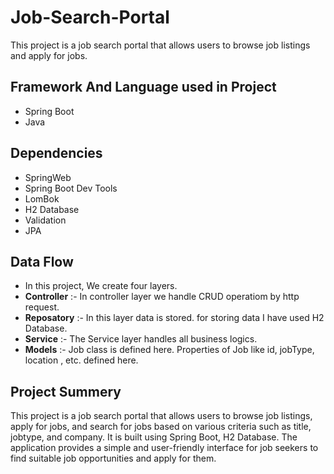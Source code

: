 # Job-Search-Portal

This project is a job search portal that allows users to browse job listings and apply for jobs.

## Framework And Language used in Project
- Spring Boot 
- Java 

## Dependencies
- SpringWeb
- Spring Boot Dev Tools
- LomBok
- H2 Database
- Validation
- JPA

## Data Flow 
- In this project, We create four layers.
- **Controller** :- In controller layer we handle CRUD operatiom by http request.
- **Reposatory** :- In this layer data is stored. for storing data I have used H2 Database.
- **Service** :- The Service layer handles all business logics.
 - **Models** :- Job class is defined here. Properties of Job like id, jobType, location , etc. defined here.
 
## Project Summery
 This project is a job search portal that allows users to browse job listings, apply for jobs, and search for jobs based on various criteria such as title, jobtype, and company. It is built using Spring Boot, H2 Database. The application provides a simple and user-friendly interface for job seekers to find suitable job opportunities and apply for them.

